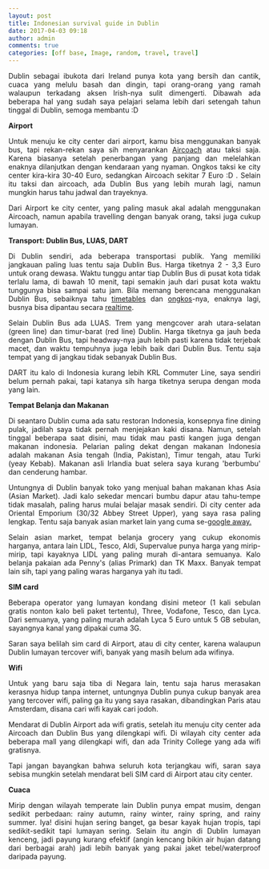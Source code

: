 ```yaml
---
layout: post
title: Indonesian survival guide in Dublin
date: 2017-04-03 09:18
author: admin
comments: true
categories: [off base, Image, random, travel, travel]
---
```

<p style="text-align: justify;">Dublin sebagai ibukota dari Ireland punya kota yang bersih dan cantik, cuaca yang melulu basah dan dingin, tapi orang-orang yang ramah walaupun terkadang aksen Irish-nya sulit dimengerti. Dibawah ada beberapa hal yang sudah saya pelajari selama lebih dari setengah tahun tinggal di Dublin, semoga membantu :D</p>
<p style="text-align: justify;"><strong>Airport</strong></p>
<p style="text-align: justify;">Untuk menuju ke city center dari airport, kamu bisa menggunakan banyak bus, tapi rekan-rekan saya sih menyarankan <a href="http://www.aircoach.ie/">Aircoach</a> atau taksi saja. Karena biasanya setelah penerbangan yang panjang dan melelahkan enaknya dilanjutkan dengan kendaraan yang nyaman. Ongkos taksi ke city center kira-kira 30-40 Euro, sedangkan Aircoach sekitar 7 Euro :D . Selain itu taksi dan aircoach, ada Dublin Bus yang lebih murah lagi, namun mungkin harus tahu jadwal dan trayeknya.</p>
<p style="text-align: justify;">Dari Airport ke city center, yang paling masuk akal adalah menggunakan Aircoach, namun apabila travelling dengan banyak orang, taksi juga cukup lumayan.</p>
<p style="text-align: justify;"><strong>Transport: Dublin Bus, LUAS, DART</strong></p>
<p style="text-align: justify;">Di Dublin sendiri, ada beberapa transportasi publik. Yang memiliki jangkauan paling luas tentu saja Dublin Bus. Harga tiketnya 2 - 3,3 Euro untuk orang dewasa. Waktu tunggu antar tiap Dublin Bus di pusat kota tidak terlalu lama, di bawah 10 menit, tapi semakin jauh dari pusat kota waktu tunggunya bisa sampai satu jam. Bila memang berencana menggunakan Dublin Bus, sebaiknya tahu <a href="http://www.dublinbus.ie/Your-Journey1/Timetables/">timetables</a> dan <a href="http://www.dublinbus.ie/Fare-Calculator/">ongkos</a>-nya, enaknya lagi, busnya bisa dipantau secara <a href="http://www.dublinbus.ie/RTPI/">realtime</a>.</p>
<p style="text-align: justify;">Selain Dublin Bus ada LUAS. Trem yang mengcover arah utara-selatan (green line) dan timur-barat (red line) Dublin. Harga tiketnya ga jauh beda dengan Dublin Bus, tapi headway-nya jauh lebih pasti karena tidak terjebak macet, dan waktu tempuhnya juga lebih baik dari Dublin Bus. Tentu saja tempat yang di jangkau tidak sebanyak Dublin Bus.</p>
<p style="text-align: justify;">DART itu kalo di Indonesia kurang lebih KRL Commuter Line, saya sendiri belum pernah pakai, tapi katanya sih harga tiketnya serupa dengan moda yang lain.</p>
<p style="text-align: justify;"><strong>Tempat Belanja dan Makanan</strong></p>
<p style="text-align: justify;">Di seantaro Dublin cuma ada satu restoran Indonesia, konsepnya fine dining pulak, jadilah saya tidak pernah menjejakan kaki disana. Namun, setelah tinggal beberapa saat disini, mau tidak mau pasti kangen juga dengan makanan indonesia. Pelarian paling dekat dengan makanan Indonesia adalah makanan Asia tengah (India, Pakistan), Timur tengah, atau Turki (yeay Kebab). Makanan asli Irlandia buat selera saya kurang 'berbumbu' dan cenderung hambar.</p>
<p style="text-align: justify;">Untungnya di Dublin banyak toko yang menjual bahan makanan khas Asia (Asian Market). Jadi kalo sekedar mencari bumbu dapur atau tahu-tempe tidak masalah, paling harus mulai belajar masak sendiri. Di city center ada Oriental Emporium (30/32 Abbey Street Upper), yang saya rasa paling lengkap. Tentu saja banyak asian market lain yang cuma se-<a href="https://www.google.ie/maps/search/asian+market/@53.3447445,-6.2705542,14.79z?hl=en">google away.</a></p>
<p style="text-align: justify;">Selain asian market, tempat belanja grocery yang cukup ekonomis harganya, antara lain LIDL, Tesco, Aldi, Supervalue punya harga yang mirip-mirip, tapi kayaknya LIDL yang paling murah di-antara semuanya. Kalo belanja pakaian ada Penny's (alias Primark) dan TK Maxx. Banyak tempat lain sih, tapi yang paling waras harganya yah itu tadi.</p>
<p style="text-align: justify;"><strong>SIM card</strong></p>
<p style="text-align: justify;">Beberapa operator yang lumayan kondang disini meteor (1 kali sebulan gratis nonton kalo beli paket tertentu), Three, Vodafone, Tesco, dan Lyca. Dari semuanya, yang paling murah adalah Lyca 5 Euro untuk 5 GB sebulan, sayangnya kanal yang dipakai cuma 3G.</p>
<p style="text-align: justify;">Saran saya belilah sim card di Airport, atau di city center, karena walaupun Dublin lumayan tercover wifi, banyak yang masih belum ada wifinya.</p>
<p style="text-align: justify;"><strong>Wifi</strong></p>
<p style="text-align: justify;">Untuk yang baru saja tiba di Negara lain, tentu saja harus merasakan kerasnya hidup tanpa internet, untungnya Dublin punya cukup banyak area yang tercover wifi, paling ga itu yang saya rasakan, dibandingkan Paris atau Amsterdam, disana cari wifi kayak cari jodoh.</p>
<p style="text-align: justify;">Mendarat di Dublin Airport ada wifi gratis, setelah itu menuju city center ada Aircoach dan Dublin Bus yang dilengkapi wifi. Di wilayah city center ada beberapa mall yang dilengkapi wifi, dan ada Trinity College yang ada wifi gratisnya.</p>
<p style="text-align: justify;">Tapi jangan bayangkan bahwa seluruh kota terjangkau wifi, saran saya sebisa mungkin setelah mendarat beli SIM card di Airport atau city center.</p>
<p style="text-align: justify;"><strong>Cuaca</strong></p>
<p style="text-align: justify;">Mirip dengan wilayah temperate lain Dublin punya empat musim, dengan sedikit perbedaan: rainy autumn, rainy winter, rainy spring, and rainy summer. Iya! disini hujan sering banget, ga besar kayak hujan tropis, tapi sedikit-sedikit tapi lumayan sering. Selain itu angin di Dublin lumayan kenceng, jadi payung kurang efektif (angin kencang bikin air hujan datang dari berbagai arah) jadi lebih banyak yang pakai jaket tebel/waterproof daripada payung.</p>
